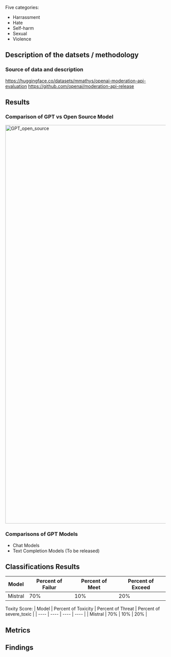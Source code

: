 Five categories:
- Harrassment
- Hate
- Self-harm
- Sexual
- Violence 

## Description of the datsets / methodology 
### Source of data and description 
https://huggingface.co/datasets/mmathys/openai-moderation-api-evaluation 
https://github.com/openai/moderation-api-release 

## Results
### Comparison of GPT vs Open Source Model
<img width="1248" alt="GPT_open_source" src="https://github.com/tigerlab-canary/canary/assets/3810505/a74091e4-f90a-4d72-9257-db2b436889d0">



### Comparisons of GPT Models
- Chat Models
- Text Completion Models (To be released)

## Classifications Results 

| Model  |  Percent of Failur  | Percent of Meet | Percent of Exceed |
| ---- | ---- | ---- | ---- |
| Mistral  |  70% | 10% | 20% |


Toxity Score: 
| Model  |  Percent of Toxicity | Percent of Threat | Percent of severe_toxic |
| ---- | ---- | ---- | ---- |
| Mistral  |  70% | 10% | 20% |

## Metrics 

## Findings 







